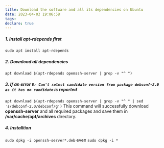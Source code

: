 ```yaml
---
title: Download the software and all its dependencies on Ubuntu
date: 2023-04-03 19:06:58
tags:
declare: true
---
```


##### 1. Install apt-rdepends first
`sudo apt install apt-rdepends`

##### 2. Download all dependencies
`apt download $(apt-rdepends openssh-server | grep -v "^ ")`

##### 3. If an error `E: Can't select candidate version from package debconf-2.0 as it has no candidate` is reported
`apt download $(apt-rdepends openssh-server | grep -v "^ " | sed 's/debconf-2.0/debconf/g')`
This command will successfully download **openssh-server** and all required packages and save them in **/var/cache/apt/archives** directory.

##### 4. Installtion
`sudo dpkg -i openssh-server*.deb`
even `sudo dpkg -i *`

